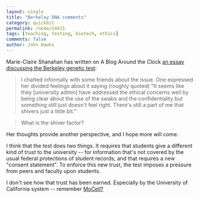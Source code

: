 ```yaml
---
layout: single 
title: "Berkeley DNA comments" 
category: quickbit
permalink: /node/14415
tags: [teaching, testing, biotech, ethics] 
comments: false 
author: John Hawks 
---
```


Marie-Claire Shanahan has written on A Blog Around the Clock <a href="http://scienceblogs.com/clock/2010/07/uc_berkeley_genetic_testing_af.php">an essay discussing the Berkeley genetic test</a>:

<blockquote>I chatted informally with some friends about the issue. One expressed her divided feelings about it saying (roughly quoted) "It seems like they [university admin] have addressed the ethical concerns well by being clear about the use of the swabs and the confidentiality but something still just doesn't feel right. There's still a part of me that shivers just a little bit."</blockquote>

<blockquote>What is the shiver factor?</blockquote>

Her thoughts provide another perspective, and I hope more will come. 

I think that the test does two things. It requires that students give a different kind of trust to the university -- for information that's not covered by the usual federal protections of student records, and that requires a new "consent statement". To enforce this new trust, the test imposes a pressure from peers and faculty upon students. 

I don't see how that trust has been earned. Especially by the University of California system -- remember <a href="http://en.wikipedia.org/wiki/Moore_v._Regents_of_the_University_of_California">MoCell?</a>



